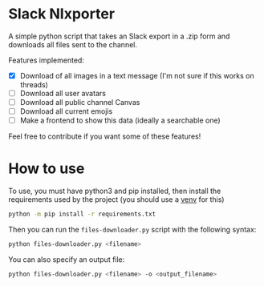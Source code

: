 # Slack NIxporter

A simple python script that takes an Slack export in a .zip form and downloads all files sent to the channel.

Features implemented:

- [x] Download of all images in a text message (I'm not sure if this works on threads)
- [ ] Download all user avatars
- [ ] Download all public channel Canvas
- [ ] Download all current emojis
- [ ] Make a frontend to show this data (ideally a searchable one)

Feel free to contribute if you want some of these features! 

# How to use

To use, you must have python3 and pip installed, then install the requirements used by the project (you should use a [venv](https://docs.python.org/3/library/venv.html) for this)

```bash
python -m pip install -r requirements.txt
```

Then you can run the `files-downloader.py` script with the following syntax: 

```bash
python files-downloader.py <filename>
```

You can also specify an output file:

```bash
python files-downloader.py <filename> -o <output_filename>
```